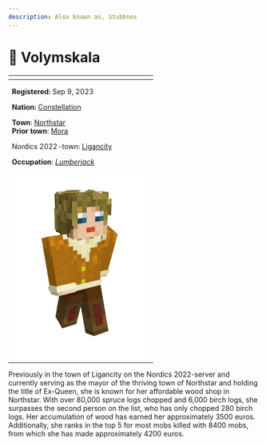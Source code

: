 ```yaml
---
description: Also known as, Stubbnos
---
```


# 👤 Volymskala

<table data-view="cards"><thead><tr><th></th></tr></thead><tbody><tr><td><p><strong>Registered:</strong> Sep 9, 2023</p><p><strong>Nation:</strong> <a href="../nations/present-nations/constellation.md">Constellation</a></p><p><strong>Town</strong>: <a href="../towns/sweden-region/northstar/">Northstar</a><br><strong>Prior town</strong>: <a href="../towns/sweden-region/mora.md">Mora</a></p><p>Nordics 2022-town: <a href="../../../misc/the-2022-nordics-server/ligancity.md">Ligancity</a></p><p><strong>Occupation</strong>: <a href="../../../additional-guides-and-commands/others/occupations/resource-gatherers.md"><em>Lumberjack</em></a></p></td></tr><tr><td><img src="../../../.gitbook/assets/image (1) (1) (1) (1) (1).png" alt="" data-size="original"></td></tr></tbody></table>

Previously in the town of Ligancity on the Nordics 2022-server and currently serving as the mayor of the thriving town of Northstar and holding the title of Ex-Queen, she is known for her affordable wood shop in Northstar. With over 80,000 spruce logs chopped and 6,000 birch logs, she surpasses the second person on the list, who has only chopped 280 birch logs. Her accumulation of wood has earned her approximately 3500 euros. Additionally, she ranks in the top 5 for most mobs killed with 8400 mobs, from which she has made approximately 4200 euros.
